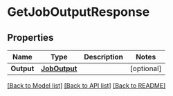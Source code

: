 # GetJobOutputResponse

## Properties

Name | Type | Description | Notes
------------ | ------------- | ------------- | -------------
**Output** | [**JobOutput**](JobOutput.md) |  | [optional] 

[[Back to Model list]](../README.md#documentation-for-models) [[Back to API list]](../README.md#documentation-for-api-endpoints) [[Back to README]](../README.md)


